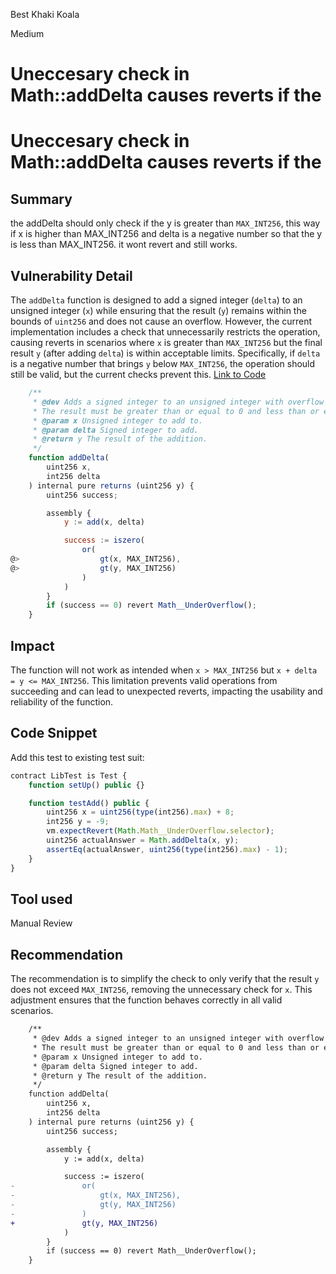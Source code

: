 Best Khaki Koala

Medium

# Uneccesary check in Math::addDelta causes reverts if the

# Uneccesary check in Math::addDelta causes reverts if the 
## Summary
the addDelta should only check if the y is greater than `MAX_INT256`, this way if x is higher than MAX_INT256 and delta is a negative number so that the y is less than MAX_INT256. it wont revert and still works.

## Vulnerability Detail
The `addDelta` function is designed to add a signed integer (`delta`) to an unsigned integer (`x`) while ensuring that the result (`y`) remains within the bounds of `uint256` and does not cause an overflow. However, the current implementation includes a check that unnecessarily restricts the operation, causing reverts in scenarios where `x` is greater than `MAX_INT256` but the final result `y` (after adding `delta`) is within acceptable limits. Specifically, if `delta` is a negative number that brings `y` below `MAX_INT256`, the operation should still be valid, but the current checks prevent this.
[Link to Code](https://github.com/sherlock-audit/2024-06-magicsea/blob/main/magicsea-staking/src/libraries/Math.sol#L20)
```javascript
    /**
     * @dev Adds a signed integer to an unsigned integer with overflow check.
     * The result must be greater than or equal to 0 and less than or equal to MAX_INT256.
     * @param x Unsigned integer to add to.
     * @param delta Signed integer to add.
     * @return y The result of the addition.
     */
    function addDelta(
        uint256 x,
        int256 delta
    ) internal pure returns (uint256 y) {
        uint256 success;

        assembly {
            y := add(x, delta)

            success := iszero(
                or(
@>                  gt(x, MAX_INT256), 
@>                  gt(y, MAX_INT256) 
                )
            )
        }
        if (success == 0) revert Math__UnderOverflow();
    }
```
## Impact
The function will not work as intended when `x > MAX_INT256` but `x + delta = y <= MAX_INT256`. This limitation prevents valid operations from succeeding and can lead to unexpected reverts, impacting the usability and reliability of the function.

## Code Snippet
Add this test to existing test suit:
```javascript
contract LibTest is Test {
    function setUp() public {}

    function testAdd() public {
        uint256 x = uint256(type(int256).max) + 8;
        int256 y = -9;
        vm.expectRevert(Math.Math__UnderOverflow.selector);
        uint256 actualAnswer = Math.addDelta(x, y);
        assertEq(actualAnswer, uint256(type(int256).max) - 1);
    }
}
```
## Tool used

Manual Review

## Recommendation
The recommendation is to simplify the check to only verify that the result `y` does not exceed `MAX_INT256`, removing the unnecessary check for `x`. This adjustment ensures that the function behaves correctly in all valid scenarios.

```diff
    /**
     * @dev Adds a signed integer to an unsigned integer with overflow check.
     * The result must be greater than or equal to 0 and less than or equal to MAX_INT256.
     * @param x Unsigned integer to add to.
     * @param delta Signed integer to add.
     * @return y The result of the addition.
     */
    function addDelta(
        uint256 x,
        int256 delta
    ) internal pure returns (uint256 y) {
        uint256 success;

        assembly {
            y := add(x, delta)

            success := iszero(
-               or(
-                   gt(x, MAX_INT256), 
-                   gt(y, MAX_INT256) 
-               )
+               gt(y, MAX_INT256)
            )
        }
        if (success == 0) revert Math__UnderOverflow();
    }

```